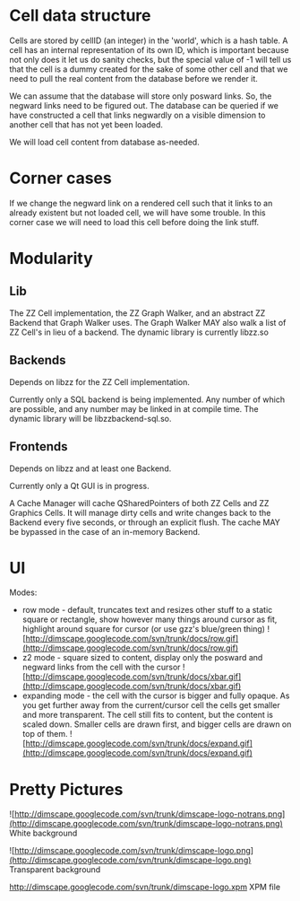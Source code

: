 # Cell data structure #

Cells are stored by cellID (an integer) in the 'world', which is a hash table. A cell has an internal representation of its own ID, which is important because not only does it let us do sanity checks, but the special value of -1 will tell us that the cell is a dummy created for the sake of some other cell and that we need to pull the real content from the database before we render it.

We can assume that the database will store only posward links. So, the negward links need to be figured out. The database can be queried if we have constructed a cell that links negwardly on a visible dimension to another cell that has not yet been loaded.

We will load cell content from database as-needed.

# Corner cases #

If we change the negward link on a rendered cell such that it links to an already existent but not loaded cell, we will have some trouble. In this corner case we will need to load this cell before doing the link stuff.

# Modularity #

## Lib ##

The ZZ Cell implementation, the ZZ Graph Walker, and an abstract ZZ Backend that Graph Walker uses. The Graph Walker MAY also walk a list of ZZ Cell's in lieu of a backend. The dynamic library is currently libzz.so

## Backends ##

Depends on libzz for the ZZ Cell implementation.

Currently only a SQL backend is being implemented. Any number of which are possible, and any number may be linked in at compile time. The dynamic library will be libzzbackend-sql.so.

## Frontends ##

Depends on libzz and at least one Backend.

Currently only a Qt GUI is in progress.

A Cache Manager will cache QSharedPointers of both ZZ Cells and ZZ Graphics Cells. It will manage dirty cells and write changes back to the Backend every five seconds, or through an explicit flush. The cache MAY be bypassed in the case of an in-memory Backend.

# UI #

Modes:
  * row mode - default, truncates text and resizes other stuff to a static square or rectangle, show however many things around cursor as fit, highlight around square for cursor (or use gzz's blue/green thing)
![http://dimscape.googlecode.com/svn/trunk/docs/row.gif](http://dimscape.googlecode.com/svn/trunk/docs/row.gif)
  * z2 mode - square sized to content, display only the posward and negward links from the cell with the cursor
![http://dimscape.googlecode.com/svn/trunk/docs/xbar.gif](http://dimscape.googlecode.com/svn/trunk/docs/xbar.gif)
  * expanding mode - the cell with the cursor is bigger and fully opaque. As you get further away from the current/cursor cell the cells get smaller and more transparent. The cell still fits to content, but the content is scaled down. Smaller cells are drawn first, and bigger cells are drawn on top of them.
![http://dimscape.googlecode.com/svn/trunk/docs/expand.gif](http://dimscape.googlecode.com/svn/trunk/docs/expand.gif)

# Pretty Pictures #

![http://dimscape.googlecode.com/svn/trunk/dimscape-logo-notrans.png](http://dimscape.googlecode.com/svn/trunk/dimscape-logo-notrans.png)
White background

![http://dimscape.googlecode.com/svn/trunk/dimscape-logo.png](http://dimscape.googlecode.com/svn/trunk/dimscape-logo.png)
Transparent background

http://dimscape.googlecode.com/svn/trunk/dimscape-logo.xpm
XPM file